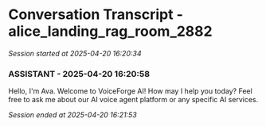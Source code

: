 # Conversation Transcript - alice_landing_rag_room_2882

*Session started at 2025-04-20 16:20:34*

### ASSISTANT - 2025-04-20 16:20:58

Hello, I'm Ava. Welcome to VoiceForge AI! How may I help you today? Feel free to ask me about our AI voice agent platform or any specific AI services.

*Session ended at 2025-04-20 16:21:53*
